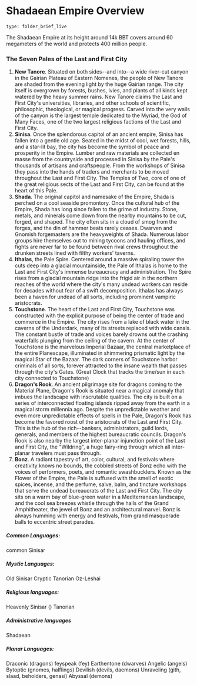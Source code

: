 # Shadaean Empire Overview
 
```ccard
type: folder_brief_live
```
 
The Shadaean Empire at its height around 14k BBT covers around 60 megameters of the world and protects 400 million people.

### The Seven Pales of the Last and First City
1. **New Tanore**. Situated on both sides--and into--a wide river-cut canyon in the Gairian Plateau of Eastern Nomenes, the people of New Tanore are shaded from the evening light by the huge Gairian range. The city itself is overgrown by forests, bushes, ivies, and plants of all kinds kept watered by the heavy summer rains. New Tanore claims the Last and First City's universities, libraries, and other schools of scientific, philosophic, theological, or magical progress. Carved into the very walls of the canyon is the largest temple dedicated to the Myriad, the God of Many Faces, one of the two largest religious factions of the Last and First City.
2. **Sinisa**. Once the splendorous capitol of an ancient empire, Sinisa has fallen into a gentle old age. Seated in the midst of cool, wet forests, hills, and a star-lit bay, the city has become the symbol of peace and prosperity in the Empire. Lumber and raw materials are collected en masse from the countryside and processed in Sinisa by the Pale's thousands of artisans and craftspeople. From the workshops of Sinisa they pass into the hands of traders and merchants to be moved throughout the Last and First City. The Temples of Two, core of one of the great religious sects of the Last and First City, can be found at the heart of this Pale.
3. **Shada**. The original capitol and namesake of the Empire, Shada is perched on a cool seaside promontory. Once the cultural hub of the Empire, Shada has long since fallen to the grime of industry. Stone, metals, and minerals come down from the nearby mountains to be cut, forged, and shaped. The city often sits in a cloud of smog from the forges, and the din of hammer beats rarely ceases. Dwarven and Gnomish forgemasters are the heavyweights of Shada. Numerous labor groups hire themselves out to mining tycoons and hauling offices, and fights are never far to be found between rival crews throughout the drunken streets lined with filthy workers' taverns.
4. **Ithalas**, the Pale Spire. Centered around a massive spiraling tower the cuts deep into a glacial mountainside, the Pale of Ithalas is home to the Last and First City's immense bureaucracy and administration. The Spire rises from a glacial mountain ridge into the frigid air in the northern reaches of the world where the city's many undead workers can reside for decades without fear of a swift decomposition. Ithalas has always been a haven for undead of all sorts, including prominent vampiric aristocrats.
5. **Touchstone**. The heart of the Last and First City, Touchstone was constructed with the explicit purpose of being the center of trade and commerce in the Empire. The city rises from a lake of black water in the caverns of the Underdark, many of its streets replaced with wide canals. The constant bustle of trade and voices barely drowns out the crashing waterfalls plunging from the ceiling of the cavern. At the center of Touchstone is the marvelous Imperial Bazaar, the central marketplace of the entire Planescape, illuminated in shimmering prismatic light by the magical Star of the Bazaar. The dark corners of Touchstone harbor criminals of all sorts, forever attracted to the insane wealth that passes through the city's Gates. (Great Clock that tracks the time/sun in each city connected to Touchstone)
6. **Dragon's Rook**. An ancient pilgrimage site for dragons coming to the Material Plane, Dragon's Rook is situated near a magical anomaly that imbues the landscape with inscrutable qualities. The city is built on a series of interconnected floating islands ripped away from the earth in a magical storm millennia ago. Despite the unpredictable weather and even more unpredictable effects of spells in the Pale, Dragon's Rook has become the favored roost of the aristocrats of the Last and First City. This is the hub of the rich--bankers, administrators, guild lords, generals, and members of the highest bureaucratic councils. Dragon's Rook is also nearby the largest inter-planar injunction point of the Last and First City, the "Wildring", a huge fairy-ring through which all inter-planar travelers must pass through.
7. **Bonz**.  A radiant tapestry of art, color, cultural, and festivals where creativity knows no bounds, the cobbled streets of Bonz echo with the voices of performers, poets, and romantic swashbucklers. Known as the Flower of the Empire, the Pale is suffused with the smell of exotic spices, incense, and the perfume, salve, balm, and tincture workshops that serve the undead bureaucrats of the Last and First City. The city sits on a warm bay of blue-green water in a Mediterranean landscape, and the cool sea breezes whistle through the halls of the Grand Amphitheater, the jewel of Bonz and an architectural marvel. Bonz is always humming with energy and festivals, from grand masquerade balls to eccentric street parades.

##### Common Languages:
common Sinisar
##### Mystic Languages:
Old Sinisar
Cryptic Tanorian
Oz-Leshai
##### Religious languages:
Heavenly Sinisar ()
Tanorian
##### Administrative languages
Shadaean
##### Planar Languages:
Draconic (dragons)
feyspeak (fey)
Earthentone (dwarves)
Angelic (angels)
Bytoptic (gnomes, halflings)
Devilish (devils, daemons)
Unraveling (gith, slaad, beholders, genasi)
Abyssal (demons)